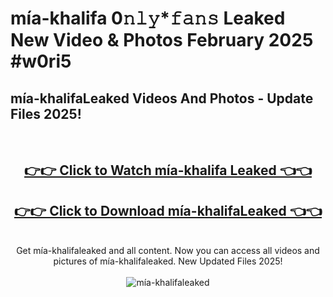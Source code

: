 # mía-khalifa 0𝚗𝚕𝚢*𝚏𝚊𝚗𝚜 Leaked New Video & Photos February 2025 #w0ri5

<h2>mía-khalifaLeaked Videos And Photos - Update Files 2025!</h2>
<br>
<div align="center">
<h2><a href="https://mediaupload.pro?title=mía-khalifa&ref=11F" rel="nofollow">👉👉 Click to Watch mía-khalifa Leaked 👈👈</a></h2>
<h2><a href="https://mediaupload.pro?title=mía-khalifa&ref=11F" rel="nofollow">👉👉 Click to Download mía-khalifaLeaked 👈👈</a></h2>
<br>
Get mía-khalifaleaked and all content. Now you can access all videos and pictures of mía-khalifaleaked. New Updated Files 2025!
<br>
<br>
<a href="https://mediaupload.pro?title=mía-khalifa&ref=11F" rel="nofollow" data-target="animated-image.originalLink"><img src="https://i.ibb.co/Gkj2r4b/banner.png" alt="mía-khalifaleaked" style="max-width: 100%; display: inline-block;" data-target="animated-image.originalImage"></a>
</div>
<br>

